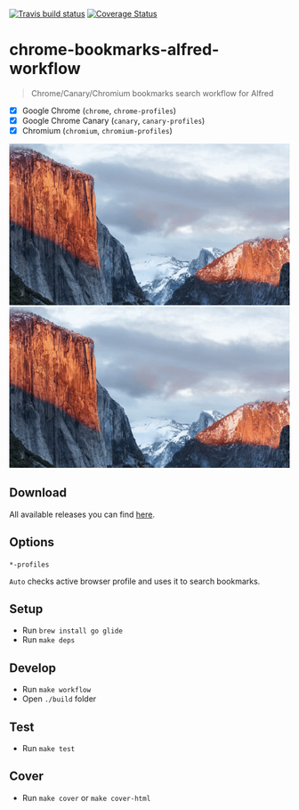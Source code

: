 [![Travis build status](http://img.shields.io/travis/mdreizin/chrome-bookmarks-alfred-workflow/master.svg)](https://travis-ci.org/mdreizin/chrome-bookmarks-alfred-workflow)
[![Coverage Status](https://img.shields.io/coveralls/mdreizin/chrome-bookmarks-alfred-workflow/master.svg)](https://coveralls.io/r/mdreizin/chrome-bookmarks-alfred-workflow?branch=master)

# chrome-bookmarks-alfred-workflow
> Chrome/Canary/Chromium bookmarks search workflow for Alfred

- [x] Google Chrome (`chrome`, `chrome-profiles`)
- [x] Google Chrome Canary (`canary`, `canary-profiles`)
- [x] Chromium (`chromium`, `chromium-profiles`)

![](screenshot-bookmarks.gif)
![](screenshot-profiles.gif)

## Download

All available releases you can find [here](https://github.com/mdreizin/chrome-bookmarks-alfred-workflow/releases).

## Options

`*-profiles`

`Auto` checks active browser profile and uses it to search bookmarks.

## Setup

* Run `brew install go glide`
* Run `make deps`

## Develop

* Run `make workflow`
* Open `./build` folder

## Test

* Run `make test`

## Cover

* Run `make cover` or `make cover-html`
